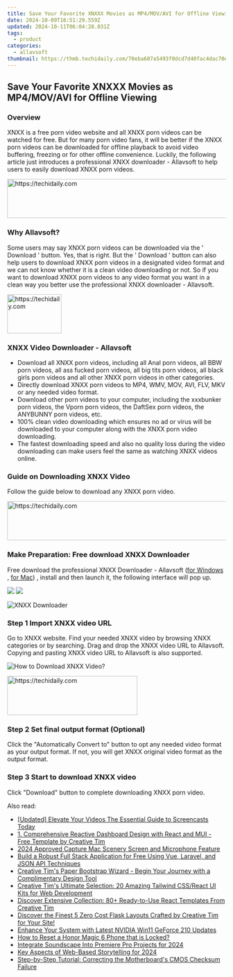 ```yaml
---
title: Save Your Favorite XNXXX Movies as MP4/MOV/AVI for Offline Viewing
date: 2024-10-09T16:51:29.559Z
updated: 2024-10-11T06:04:28.031Z
tags:
  - product
categories:
  - allavsoft
thumbnail: https://thmb.techidaily.com/70eba607a5493f0dcd7d40fac4dac70e28238f9a9f5e87c656a3b61e25281e1d.jpg
---
```


## Save Your Favorite XNXXX Movies as MP4/MOV/AVI for Offline Viewing

### Overview

XNXX is a free porn video website and all XNXX porn videos can be watched for free. But for many porn video fans, it will be better if the XNXX porn videos can be downloaded for offline playback to avoid video buffering, freezing or for other offline convenience. Luckily, the following article just introduces a professional XNXX downloader - Allavsoft to help users to easily download XNXX porn videos.

<!-- affiliate ads begin -->
<a href="https://ephamedtechinc.pxf.io/c/5597632/2123508/26400" target="_top" id="2123508">
  <img src="//a.impactradius-go.com/display-ad/26400-2123508" border="0" alt="https://techidaily.com" width="728" height="90"/>
</a>
<img height="0" width="0" src="https://ephamedtechinc.pxf.io/i/5597632/2123508/26400" style="position:absolute;visibility:hidden;" border="0" />
<!-- affiliate ads end -->

### Why Allavsoft?

Some users may say XNXX porn videos can be downloaded via the ' Download ' button. Yes, that is right. But the ' Download ' button can also help users to download XNXX porn videos in a designated video format and we can not know whether it is a clean video downloading or not. So if you want to download XNXX porn videos to any video format you want in a clean way you better use the professional XNXX downloader - Allavsoft.

<!-- affiliate ads begin -->
<a href="https://25home.pxf.io/c/5597632/2148637/16836" target="_top" id="2148637">
  <img src="//a.impactradius-go.com/display-ad/16836-2148637" border="0" alt="https://techidaily.com" width="125" height="90"/>
</a>
<img height="0" width="0" src="https://25home.pxf.io/i/5597632/2148637/16836" style="position:absolute;visibility:hidden;" border="0" />
<!-- affiliate ads end -->

### XNXX Video Downloader - Allavsoft

* Download all XNXX porn videos, including all Anal porn videos, all BBW porn videos, all ass fucked porn videos, all big tits porn videos, all black girls porn videos and all other XNXX porn videos in other categories.
* Directly download XNXX porn videos to MP4, WMV, MOV, AVI, FLV, MKV or any needed video format.
* Download other porn videos to your computer, including the xxxbunker porn videos, the Vporn porn videos, the DaftSex porn videos, the ANYBUNNY porn videos, etc.
* 100% clean video downloading which ensures no ad or virus will be downloaded to your computer along with the XNXX porn video downloading.
* The fastest downloading speed and also no quality loss during the video downloading can make users feel the same as watching XNXX videos online.

### Guide on Downloading XNXX Video

Follow the guide below to download any XNXX porn video.

<!-- affiliate ads begin -->
<a href="https://aligracehair.sjv.io/c/5597632/1975841/19272" target="_top" id="1975841">
  <img src="//a.impactradius-go.com/display-ad/19272-1975841" border="0" alt="https://techidaily.com" width="728" height="90"/>
</a>
<img height="0" width="0" src="https://aligracehair.sjv.io/i/5597632/1975841/19272" style="position:absolute;visibility:hidden;" border="0" />
<!-- affiliate ads end -->

### Make Preparation: Free download XNXX Downloader

Free download the professional XNXX Downloader - Allavsoft ([for Windows](https://tools.techidaily.com/allavsoft/products/) , [for Mac](https://tools.techidaily.com/allavsoft/products/)) , install and then launch it, the following interface will pop up.

[![](https://www.allavsoft.com/how-to/../images/how-to/free-download-win.jpg)](https://tools.techidaily.com/allavsoft/products/) [![](https://www.allavsoft.com/how-to/../images/how-to/free-download-mac.jpg)](https://tools.techidaily.com/allavsoft/products/)

![XNXX Downloader](https://www.allavsoft.com/how-to/../images/allavsoft/screen-shot-600.jpg)

### Step 1 Import XNXX video URL

Go to XNXX website. Find your needed XNXX video by browsing XNXX categories or by searching. Drag and drop the XNXX video URL to Allavsoft. Copying and pasting XNXX video URL to Allavsoft is also supported.

![How to Download XNXX Video?](https://www.allavsoft.com/how-to/../images/how-to/download-rtmp-video/download-rtmp-video.jpg)

<!-- affiliate ads begin -->
<a href="https://aligracehair.sjv.io/c/5597632/1934288/19272" target="_top" id="1934288">
  <img src="//a.impactradius-go.com/display-ad/19272-1934288" border="0" alt="https://techidaily.com" width="300" height="90"/>
</a>
<img height="0" width="0" src="https://aligracehair.sjv.io/i/5597632/1934288/19272" style="position:absolute;visibility:hidden;" border="0" />
<!-- affiliate ads end -->

### Step 2 Set final output format (Optional)

Click the "Automatically Convert to" button to opt any needed video format as your output format. If not, you will get XNXX original video format as the output format.

### Step 3 Start to download XNXX video

Click "Download" button to complete downloading XNXX porn video.

<ins class="adsbygoogle"
     style="display:block"
     data-ad-format="autorelaxed"
     data-ad-client="ca-pub-7571918770474297"
     data-ad-slot="1223367746"></ins>

<ins class="adsbygoogle"
     style="display:block"
     data-ad-client="ca-pub-7571918770474297"
     data-ad-slot="8358498916"
     data-ad-format="auto"
     data-full-width-responsive="true"></ins>

<span class="atpl-alsoreadstyle">Also read:</span>
<div><ul>
<li><a href="https://remote-screen-capture.techidaily.com/updated-elevate-your-videos-the-essential-guide-to-screencasts-today/"><u>[Updated] Elevate Your Videos The Essential Guide to Screencasts Today</u></a></li>
<li><a href="https://win-manuals.techidaily.com/1-comprehensive-reactive-dashboard-design-with-react-and-mui-free-template-by-creative-tim/"><u>1. Comprehensive Reactive Dashboard Design with React and MUI - Free Template by Creative Tim</u></a></li>
<li><a href="https://screen-video-capture.techidaily.com/2024-approved-capture-mac-scenery-screen-and-microphone-feature/"><u>2024 Approved Capture Mac Scenery Screen and Microphone Feature</u></a></li>
<li><a href="https://win-manuals.techidaily.com/build-a-robust-full-stack-application-for-free-using-vue-laravel-and-json-api-techniques/"><u>Build a Robust Full Stack Application for Free Using Vue, Laravel, and JSON API Techniques</u></a></li>
<li><a href="https://win-manuals.techidaily.com/creative-tims-paper-bootstrap-wizard-begin-your-journey-with-a-complimentary-design-tool/"><u>Creative Tim's Paper Bootstrap Wizard - Begin Your Journey with a Complimentary Design Tool</u></a></li>
<li><a href="https://win-manuals.techidaily.com/creative-tims-ultimate-selection-20-amazing-tailwind-cssreact-ui-kits-for-web-development/"><u>Creative Tim's Ultimate Selection: 20 Amazing Tailwind CSS/React UI Kits for Web Development</u></a></li>
<li><a href="https://win-manuals.techidaily.com/discover-extensive-collection-80plus-ready-to-use-react-templates-from-creative-tim/"><u>Discover Extensive Collection: 80+ Ready-to-Use React Templates From Creative Tim</u></a></li>
<li><a href="https://win-manuals.techidaily.com/discover-the-finest-5-zero-cost-flask-layouts-crafted-by-creative-tim-for-your-site/"><u>Discover the Finest 5 Zero Cost Flask Layouts Crafted by Creative Tim for Your Site!</u></a></li>
<li><a href="https://graphic-issues.techidaily.com/enhance-your-system-with-latest-nvidia-win11-geforce-210-updates/"><u>Enhance Your System with Latest NVIDIA Win11 GeForce 210 Updates</u></a></li>
<li><a href="https://unlock-android.techidaily.com/how-to-reset-a-honor-magic-6-phone-that-is-locked-by-drfone-android/"><u>How to Reset a Honor Magic 6 Phone that is Locked?</u></a></li>
<li><a href="https://fox-helps.techidaily.com/integrate-soundscape-into-premiere-pro-projects-for-2024/"><u>Integrate Soundscape Into Premiere Pro Projects for 2024</u></a></li>
<li><a href="https://extra-skills.techidaily.com/key-aspects-of-web-based-storytelling-for-2024/"><u>Key Aspects of Web-Based Storytelling for 2024</u></a></li>
<li><a href="https://tech-renaissance.techidaily.com/1722869744690-step-by-step-tutorial-correcting-the-motherboards-cmos-checksum-failure/"><u>Step-by-Step Tutorial: Correcting the Motherboard's CMOS Checksum Failure</u></a></li>
</ul></div>


